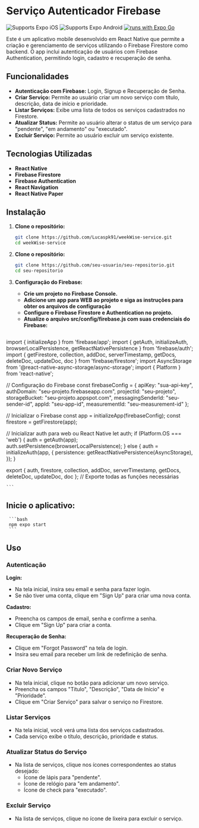# Serviço Autenticador Firebase

![Supports Expo iOS](https://img.shields.io/badge/iOS-4630EB.svg?style=flat-square&logo=APPLE&labelColor=999999&logoColor=fff)
![Supports Expo Android](https://img.shields.io/badge/Android-4630EB.svg?style=flat-square&logo=ANDROID&labelColor=A4C639&logoColor=fff)
[![runs with Expo Go](https://img.shields.io/badge/Runs%20with%20Expo%20Go-4630EB.svg?style=flat-square&logo=EXPO&labelColor=f3f3f3&logoColor=000)](https://expo.dev/client)

Este é um aplicativo mobile desenvolvido em React Native que permite a criação e gerenciamento de serviços utilizando o Firebase Firestore como backend. O app inclui autenticação de usuários com Firebase Authentication, permitindo login, cadastro e recuperação de senha.

## Funcionalidades

- **Autenticação com Firebase:** Login, Signup e Recuperação de Senha.
- **Criar Serviço:** Permite ao usuário criar um novo serviço com título, descrição, data de início e prioridade.
- **Listar Serviços:** Exibe uma lista de todos os serviços cadastrados no Firestore.
- **Atualizar Status:** Permite ao usuário alterar o status de um serviço para "pendente", "em andamento" ou "executado".
- **Excluir Serviço:** Permite ao usuário excluir um serviço existente.

## Tecnologias Utilizadas

- **React Native**
- **Firebase Firestore**
- **Firebase Authentication**
- **React Navigation**
- **React Native Paper**

## Instalação

1. **Clone o repositório:**
   ```bash
   git clone https://github.com/Lucaspk91/weekWise-service.git
   cd weekWise-service
   ```

2. **Clone o repositório:**
    ```bash
    git clone https://github.com/seu-usuario/seu-repositorio.git
    cd seu-repositorio
    ```

3. **Configuração do Firebase:**

    - **Crie um projeto no Firebase Console.**
    - **Adicione um app para WEB ao projeto e siga as instruções para obter os arquivos de configuração**
    - **Configure o Firebase Firestore e Authentication no projeto.**
    - **Atualize o arquivo src/config/firebase.js com suas credenciais do Firebase:**
  
    ```bash
import { initializeApp } from 'firebase/app';
import { getAuth, initializeAuth, browserLocalPersistence, getReactNativePersistence } from 'firebase/auth';
import { getFirestore, collection, addDoc, serverTimestamp, getDocs, deleteDoc, updateDoc, doc } from 'firebase/firestore';
import AsyncStorage from '@react-native-async-storage/async-storage';
import { Platform } from 'react-native';

// Configuração do Firebase
const firebaseConfig = {
  apiKey: "sua-api-key",
  authDomain: "seu-projeto.firebaseapp.com",
  projectId: "seu-projeto",
  storageBucket: "seu-projeto.appspot.com",
  messagingSenderId: "seu-sender-id",
  appId: "seu-app-id",
  measurementId: "seu-measurement-id"
};

// Inicializar o Firebase
const app = initializeApp(firebaseConfig);
const firestore = getFirestore(app);

// Inicializar auth para web ou React Native
let auth;
if (Platform.OS === 'web') {
  auth = getAuth(app);
  auth.setPersistence(browserLocalPersistence);
} else {
  auth = initializeAuth(app, {
    persistence: getReactNativePersistence(AsyncStorage),
  });
}

export { auth, firestore, collection, addDoc, serverTimestamp, getDocs, deleteDoc, updateDoc, doc }; // Exporte todas as funções necessárias

    ```

  ## Inicie o aplicativo:
     ```bash
     npm expo start
     ```

   ## Uso

### Autenticação

**Login:**

- Na tela inicial, insira seu email e senha para fazer login.
- Se não tiver uma conta, clique em "Sign Up" para criar uma nova conta.

**Cadastro:**

- Preencha os campos de email, senha e confirme a senha.
- Clique em "Sign Up" para criar a conta.

**Recuperação de Senha:**

- Clique em "Forgot Password" na tela de login.
- Insira seu email para receber um link de redefinição de senha.

### Criar Novo Serviço

- Na tela inicial, clique no botão para adicionar um novo serviço.
- Preencha os campos "Título", "Descrição", "Data de Início" e "Prioridade".
- Clique em "Criar Serviço" para salvar o serviço no Firestore.

### Listar Serviços

- Na tela inicial, você verá uma lista dos serviços cadastrados.
- Cada serviço exibe o título, descrição, prioridade e status.

### Atualizar Status do Serviço

- Na lista de serviços, clique nos ícones correspondentes ao status desejado:
  - Ícone de lápis para "pendente".
  - Ícone de relógio para "em andamento".
  - Ícone de check para "executado".

### Excluir Serviço

- Na lista de serviços, clique no ícone de lixeira para excluir o serviço.
